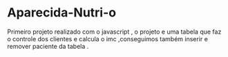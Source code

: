 # Aparecida-Nutri-o
Primeiro projeto realizado com o javascript , o projeto e uma tabela que faz o controle dos clientes e calcula o imc ,conseguimos também inserir e remover paciente da tabela .
